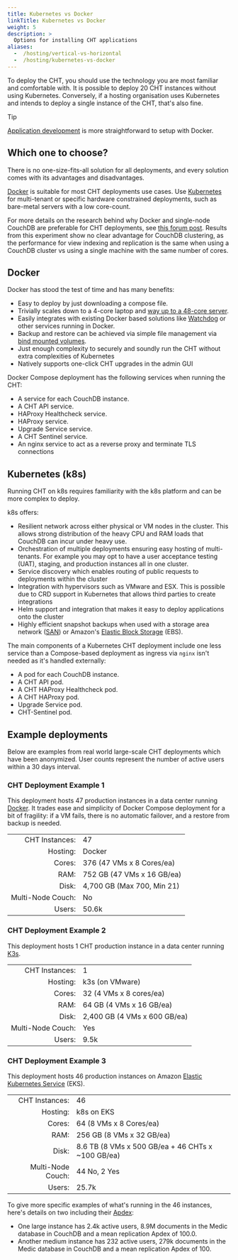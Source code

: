 ```yaml
---
title: Kubernetes vs Docker
linkTitle: Kubernetes vs Docker
weight: 5
description: >
  Options for installing CHT applications
aliases:
  -  /hosting/vertical-vs-horizontal
  -  /hosting/kubernetes-vs-docker
---
```


To deploy the CHT, you should use the technology you are most familiar and comfortable with. It is possible to deploy 20 CHT instances without using Kubernetes. Conversely, if a hosting organisation uses Kubernetes and intends to deploy a single instance of the CHT, that's also fine.

> [!TIP]
>  [Application development](/hosting/cht/app-developer) is more straightforward to setup with Docker.

## Which one to choose?

There is no one-size-fits-all solution for all deployments, and every solution comes with its advantages and disadvantages.

[Docker](/hosting/cht/docker/) is suitable for most CHT deployments use cases. Use [Kubernetes](/hosting/cht/kubernetes/) for multi-tenant or specific hardware constrained deployments, such as bare-metal servers with a low core-count.

For more details on the research behind why Docker and single-node CouchDB are preferable for CHT deployments, see [this forum post](https://forum.communityhealthtoolkit.org/t/investigate-adding-more-shards-as-a-potential-avenue-for-improved-performance/4831?u=mrjones). Results from this experiment show no clear advantage for CouchDB clustering, as the performance for view indexing and replication is the same when using a CouchDB cluster vs using a single machine with the same number of cores.

## Docker 

Docker has stood the test of time and has many benefits:

* Easy to deploy by just downloading a compose file.
* Trivially scales down to a 4-core laptop and [way up to a 48-core server](https://forum.communityhealthtoolkit.org/t/investigate-adding-more-shards-as-a-potential-avenue-for-improved-performance/4831). 
* Easily integrates with existing Docker based solutions like [Watchdog](/hosting/monitoring/) or other services running in Docker.
* Backup and restore can be achieved via simple file management via [bind mounted volumes](https://docs.docker.com/engine/storage/bind-mounts/).
* Just enough complexity to securely and soundly run the CHT without extra complexities of Kubernetes 
* Natively supports one-click CHT upgrades in the admin GUI

Docker Compose deployment has the following services when running the CHT:

* A service for each CouchDB instance.
* A CHT API service.
* HAProxy Healthcheck service.
* HAProxy service.
* Upgrade Service service.
* A CHT Sentinel service.
* An nginx service to act as a reverse proxy and terminate TLS connections

## Kubernetes (k8s)

Running CHT on k8s requires familiarity with the k8s platform and can be more complex to deploy.

k8s offers:

* Resilient network across either physical or VM nodes in the cluster. This allows strong distribution of the heavy CPU and RAM loads that CouchDB can incur under heavy use.
* Orchestration of multiple deployments ensuring easy hosting of multi-tenants. For example you may opt to have a user acceptance testing (UAT), staging, and production instances all in one cluster.
* Service discovery which  enables routing of public requests to deployments within the cluster
* Integration with hypervisors such as VMware and ESX. This is possible due to CRD support in Kubernetes that allows third parties to create integrations
* Helm support and integration that makes it easy to deploy applications onto the cluster
* Highly efficient snapshot backups when used with a storage area network ([SAN](https://en.wikipedia.org/wiki/Storage_area_network)) or Amazon's [Elastic Block Storage](https://aws.amazon.com/ebs/) (EBS).

The main components of a Kubernetes CHT deployment include one less service than a Compose-based deployment as ingress via `nginx` isn't needed as it's handled externally:

* A pod for each CouchDB instance.
* A CHT API pod.
* A CHT HAProxy Healthcheck pod.
* A CHT HAProxy pod.
* Upgrade Service pod.
* CHT-Sentinel pod.

## Example deployments

Below are examples from real world large-scale CHT deployments which have been anonymized. User counts represent the number of active users within a 30 days interval. 

### CHT Deployment Example 1

This deployment hosts 47 production instances in a data center running [Docker](/hosting/cht/docker/). It trades ease and  simplicity of Docker Compose deployment for a bit of fragility: if a VM fails, there is no automatic failover, and a restore from backup is needed.

|                   |                            |
|------------------:|:---------------------------|
|    CHT Instances: | 47                         |
|          Hosting: | Docker                     |
|            Cores: | 376 (47 VMs x 8 Cores/ea)  |
|              RAM: | 752 GB (47 VMs x 16 GB/ea) |
|             Disk: | 4,700 GB (Max 700, Min 21) |
| Multi-Node Couch: | No                         |
|            Users: | 50.6k                      |



### CHT Deployment Example 2

This deployment hosts 1 CHT production instance in a data center running [K3s](https://k3s.io/).

|                   |                             |
|------------------:|:----------------------------|
|    CHT Instances: | 1                           |
|          Hosting: | k3s (on VMware)              |
|            Cores: | 32 (4 VMs x 8 cores/ea)     |
|              RAM: | 64 GB (4 VMs x 16 GB/ea)     |
|             Disk: | 2,400 GB (4 VMs x 600 GB/ea) |
| Multi-Node Couch: | Yes                         |
|            Users: | 9.5k                        |


### CHT Deployment Example 3

This deployment hosts 46 production instances on Amazon [Elastic Kubernetes Service](https://docs.aws.amazon.com/eks/latest/userguide/what-is-eks.html) (EKS).

|                   |                                                 |
|------------------:|:------------------------------------------------|
|    CHT Instances: | 46                                              |
|          Hosting: | k8s on EKS                                      |
|            Cores: | 64 (8 VMs x 8 Cores/ea)                         |
|              RAM: | 256 GB (8 VMs x 32 GB/ea)                        |
|             Disk: | 8.6 TB (8 VMs x 500 GB/ea + 46 CHTs x ~100 GB/ea) |
| Multi-Node Couch: | 44 No, 2 Yes                                    |
|            Users: | 25.7k                                           |


To give more specific examples of what's running in the 46 instances, here's details on two including their [Apdex](/hosting/monitoring/dashboards/#replication):
* One large instance has 2.4k active users, 8.9M documents in the Medic database in CouchDB and a mean replication Apdex of 100.0.
* Another medium instance has 232 active users, 279k documents in the Medic database in CouchDB and a mean replication Apdex of 100.
